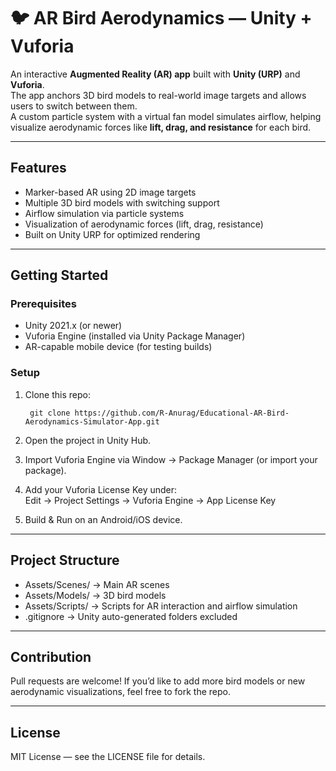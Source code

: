 # 🐦 AR Bird Aerodynamics — Unity + Vuforia

An interactive **Augmented Reality (AR) app** built with **Unity (URP)** and **Vuforia**.  
The app anchors 3D bird models to real-world image targets and allows users to switch between them.  
A custom particle system with a virtual fan model simulates airflow, helping visualize aerodynamic forces like **lift, drag, and resistance** for each bird.

---

## Features
- Marker-based AR using 2D image targets  
- Multiple 3D bird models with switching support  
- Airflow simulation via particle systems  
- Visualization of aerodynamic forces (lift, drag, resistance)  
- Built on Unity URP for optimized rendering

---

## Getting Started

### Prerequisites
- Unity 2021.x (or newer)  
- Vuforia Engine (installed via Unity Package Manager)  
- AR-capable mobile device (for testing builds)

### Setup
1. Clone this repo:

        git clone https://github.com/R-Anurag/Educational-AR-Bird-Aerodynamics-Simulator-App.git

2. Open the project in Unity Hub.  
3. Import Vuforia Engine via Window → Package Manager (or import your package).  
4. Add your Vuforia License Key under:  
   Edit → Project Settings → Vuforia Engine → App License Key  
5. Build & Run on an Android/iOS device.

---

## Project Structure
- Assets/Scenes/  → Main AR scenes  
- Assets/Models/  → 3D bird models  
- Assets/Scripts/ → Scripts for AR interaction and airflow simulation  
- .gitignore      → Unity auto-generated folders excluded

---

## Contribution
Pull requests are welcome! If you’d like to add more bird models or new aerodynamic visualizations, feel free to fork the repo.

---

## License
MIT License — see the LICENSE file for details.
